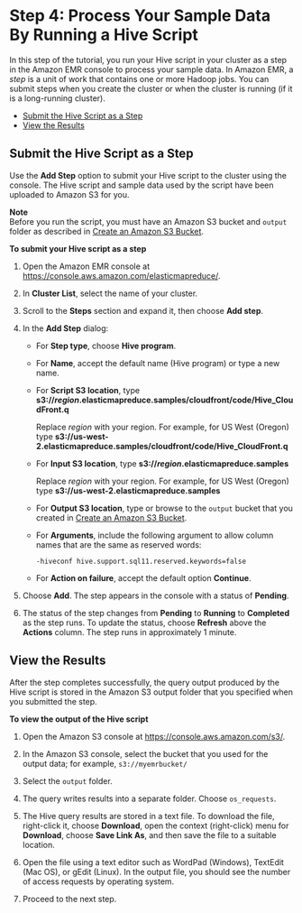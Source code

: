 # Step 4: Process Your Sample Data By Running a Hive Script<a name="emr-gs-process-sample-data"></a>

 In this step of the tutorial, you run your Hive script in your cluster as a step in the Amazon EMR console to process your sample data\. In Amazon EMR, a *step* is a unit of work that contains one or more Hadoop jobs\. You can submit steps when you create the cluster or when the cluster is running \(if it is a long\-running cluster\)\. 


+ [Submit the Hive Script as a Step](#emr-gs-add-step)
+ [View the Results](#w3ab1c16c19b9)

## Submit the Hive Script as a Step<a name="emr-gs-add-step"></a>

Use the **Add Step** option to submit your Hive script to the cluster using the console\. The Hive script and sample data used by the script have been uploaded to Amazon S3 for you\. 

**Note**  
 Before you run the script, you must have an Amazon S3 bucket and `output ` folder as described in [Create an Amazon S3 Bucket](emr-gs-prerequisites.md#emr-gs-create-bucket)\. 

**To submit your Hive script as a step**

1. Open the Amazon EMR console at [https://console\.aws\.amazon\.com/elasticmapreduce/](https://console.aws.amazon.com/elasticmapreduce/)\.

1. In **Cluster List**, select the name of your cluster\.

1. Scroll to the **Steps** section and expand it, then choose **Add step**\.

1. In the **Add Step** dialog:

   + For **Step type**, choose **Hive program**\.

   + For **Name**, accept the default name \(Hive program\) or type a new name\.

   + For **Script S3 location**, type **s3://*region*\.elasticmapreduce\.samples/cloudfront/code/Hive\_CloudFront\.q** 

     Replace *region* with your region\. For example, for US West \(Oregon\) type **s3://us\-west\-2\.elasticmapreduce\.samples/cloudfront/code/Hive\_CloudFront\.q**

   + For **Input S3 location**, type **s3://*region*\.elasticmapreduce\.samples** 

     Replace *region* with your region\. For example, for US West \(Oregon\) type **s3://us\-west\-2\.elasticmapreduce\.samples**

   + For **Output S3 location**, type or browse to the `output` bucket that you created in [Create an Amazon S3 Bucket](emr-gs-prerequisites.md#emr-gs-create-bucket)\.

   + For **Arguments**, include the following argument to allow column names that are the same as reserved words:

     ```
     -hiveconf hive.support.sql11.reserved.keywords=false
     ```

   + For **Action on failure**, accept the default option **Continue**\.

1. Choose **Add**\. The step appears in the console with a status of **Pending**\. 

1. The status of the step changes from **Pending** to **Running** to **Completed** as the step runs\. To update the status, choose **Refresh** above the **Actions** column\. The step runs in approximately 1 minute\.

## View the Results<a name="w3ab1c16c19b9"></a>

After the step completes successfully, the query output produced by the Hive script is stored in the Amazon S3 output folder that you specified when you submitted the step\. 

**To view the output of the Hive script**

1. Open the Amazon S3 console at [https://console\.aws\.amazon\.com/s3/](https://console.aws.amazon.com/s3/)\.

1. In the Amazon S3 console, select the bucket that you used for the output data; for example, `s3://myemrbucket/`

1. Select the `output` folder\. 

1. The query writes results into a separate folder\. Choose `os_requests`\. 

1. The Hive query results are stored in a text file\. To download the file, right\-click it, choose **Download**, open the context \(right\-click\) menu for **Download**, choose **Save Link As**, and then save the file to a suitable location\. 

1. Open the file using a text editor such as WordPad \(Windows\), TextEdit \(Mac OS\), or gEdit \(Linux\)\. In the output file, you should see the number of access requests by operating system\. 

1. Proceed to the next step\. 